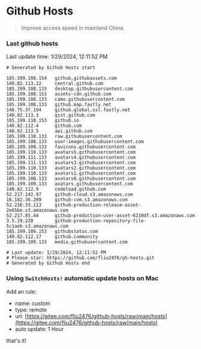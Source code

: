 # Github Hosts

> Improve access speed in mainland China.

### Last github hosts

Last update time: 1/29/2024, 12:11:52 PM

```base
# Generated by Github Hosts start 

185.199.108.154   github.githubassets.com
140.82.113.22     central.github.com
185.199.108.133   desktop.githubusercontent.com
185.199.108.153   assets-cdn.github.com
185.199.108.133   camo.githubusercontent.com
185.199.108.133   github.map.fastly.net
146.75.37.194     github.global.ssl.fastly.net
140.82.113.3      gist.github.com
185.199.110.153   github.io
140.82.112.4      github.com
140.82.113.5      api.github.com
185.199.110.133   raw.githubusercontent.com
185.199.108.133   user-images.githubusercontent.com
185.199.108.133   favicons.githubusercontent.com
185.199.110.133   avatars5.githubusercontent.com
185.199.111.133   avatars4.githubusercontent.com
185.199.111.133   avatars3.githubusercontent.com
185.199.110.133   avatars2.githubusercontent.com
185.199.110.133   avatars1.githubusercontent.com
185.199.108.133   avatars0.githubusercontent.com
185.199.109.133   avatars.githubusercontent.com
140.82.112.9      codeload.github.com
52.217.142.97     github-cloud.s3.amazonaws.com
16.182.36.209     github-com.s3.amazonaws.com
52.216.33.113     github-production-release-asset-2e65be.s3.amazonaws.com
52.217.85.44      github-production-user-asset-6210df.s3.amazonaws.com
3.5.29.220        github-production-repository-file-5c1aeb.s3.amazonaws.com
185.199.109.153   githubstatus.com
140.82.112.17     github.community
185.199.109.133   media.githubusercontent.com

# Last update: 1/29/2024, 12:11:52 PM
# Please star: https://github.com/fliu2476/gh-hosts.git
# Generated by Github Hosts end
```

### Using `SwitchHosts!` automatic update hosts on Mac
Add an rule:
- name: custom
- type: remote
- url: [https://gitee.com/fliu2476/github-hosts/raw/main/hosts](https://gitee.com/fliu2476/github-hosts/raw/main/hosts)
- auto update: 1 Hour

that's it!

